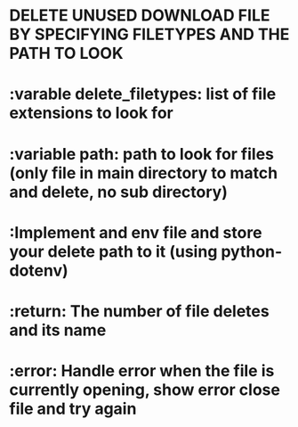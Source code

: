 # DELETE UNUSED DOWNLOAD FILE BY SPECIFYING FILETYPES AND THE PATH TO LOOK
# :varable delete_filetypes: list of file extensions to look for
# :variable path: path to look for files (only file in main directory to match and delete, no sub directory)
# :Implement and env file and store your delete path to it (using python-dotenv)
# :return: The number of file deletes and its name
# :error: Handle error when the file is currently opening, show error close file and try again


